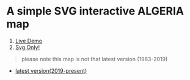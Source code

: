 
# A simple SVG interactive ALGERIA map 
1. [Live Demo](https://codepen.io/abdelghanymh/full/wvdabmK)
2. [Svg Only!](https://gist.github.com/abdelghanyMh/45803150edfd5c5a52bd5e253e70ed43)

> please note this map is not that latest version (1983-2019)
- [latest version(2019-present)](https://upload.wikimedia.org/wikipedia/commons/9/9b/Algeria_location_map.svg)
